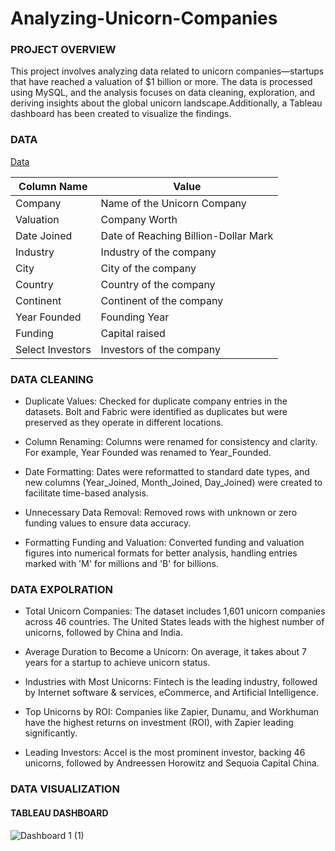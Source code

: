 # Analyzing-Unicorn-Companies

### PROJECT OVERVIEW

This project involves analyzing data related to unicorn companies—startups that have reached a valuation of $1 billion or more. The data is processed using MySQL, and the analysis focuses on data cleaning, exploration, and deriving insights about the global unicorn landscape.Additionally, a Tableau dashboard has been created to visualize the findings.

### DATA
[Data](https://www.mavenanalytics.io/data-playground?order=date_added%2Cdesc&search=UNICORN)

| Column Name  | Value               |
|--------------|---------------------|
| Company      | Name of the Unicorn Company |
| Valuation    | Company Worth         |
| Date Joined  | Date of Reaching Billion-Dollar Mark  |
| Industry     | Industry of the company|
| City         | City of the company                     |
| Country      | Country of the company                     |
| Continent    | Continent of the company                     |
| Year Founded | Founding Year                    |
| Funding      | Capital raised                    |
| Select Investors |Investors of the company                |



### DATA CLEANING

- Duplicate Values: Checked for duplicate company entries in the datasets. Bolt and Fabric were identified as duplicates but were preserved as they operate in different locations.

- Column Renaming: Columns were renamed for consistency and clarity. For example, Year Founded was renamed to Year_Founded.

- Date Formatting: Dates were reformatted to standard date types, and new columns (Year_Joined, Month_Joined, Day_Joined) were created to facilitate time-based analysis.

- Unnecessary Data Removal: Removed rows with unknown or zero funding values to ensure data accuracy.

- Formatting Funding and Valuation: Converted funding and valuation figures into numerical formats for better analysis, handling entries marked with 'M' for millions and 'B' for billions.

### DATA EXPOLRATION

- Total Unicorn Companies: The dataset includes 1,601 unicorn companies across 46 countries. The United States leads with the highest number of unicorns, followed by China and India.

- Average Duration to Become a Unicorn: On average, it takes about 7 years for a startup to achieve unicorn status.

- Industries with Most Unicorns: Fintech is the leading industry, followed by Internet software & services, eCommerce, and Artificial Intelligence.

- Top Unicorns by ROI: Companies like Zapier, Dunamu, and Workhuman have the highest returns on investment (ROI), with Zapier leading significantly.

- Leading Investors: Accel is the most prominent investor, backing 46 unicorns, followed by Andreessen Horowitz and Sequoia Capital China.

### DATA VISUALIZATION 

#### TABLEAU DASHBOARD



![Dashboard 1 (1)](https://github.com/user-attachments/assets/b206b3d8-a37e-4b7f-ae77-3f7f5b07431c)

